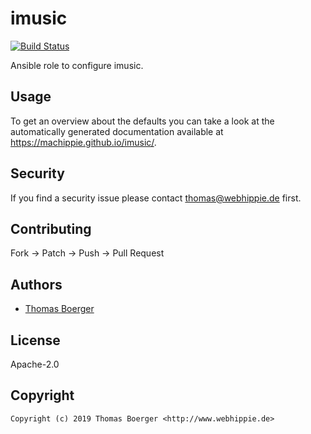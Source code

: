 # imusic

[![Build Status](https://cloud.drone.io/api/badges/machippie/imusic/status.svg)](https://cloud.drone.io/machippie/imusic)

Ansible role to configure imusic.

## Usage

To get an overview about the defaults you can take a look at the automatically generated documentation available at https://machippie.github.io/imusic/.

## Security

If you find a security issue please contact thomas@webhippie.de first.


## Contributing

Fork -> Patch -> Push -> Pull Request


## Authors

* [Thomas Boerger](https://github.com/tboerger)


## License

Apache-2.0


## Copyright

```
Copyright (c) 2019 Thomas Boerger <http://www.webhippie.de>
```
